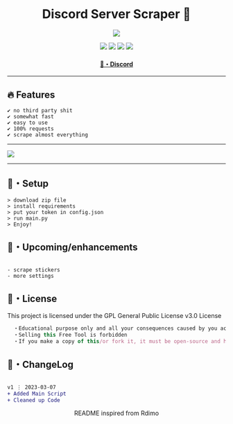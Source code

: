 <h1 align="center">
  Discord Server Scraper 🚀
</h1>


<p align="center"> 
  <kbd>
<img src="https://steamuserimages-a.akamaihd.net/ugc/848220336393851174/73E4DDF575623F925D0E727FBB0AE67EBFF6902E/?imw=637&imh=358&ima=fit&impolicy=Letterbox&imcolor=%23000000&letterbox=true"></img>
  </kbd>
</p>

<p align="center">
  <img src="https://img.shields.io/github/languages/top/sfx2me/discord-server-cloner?style=flat-square">
  <img src="https://img.shields.io/github/last-commit/sfx2me/discord-server-cloner?style=flat-square">
  <img src="https://img.shields.io/github/stars/sfx2me/discord-server-cloner?color=7F9DE0&label=Stars&style=flat-square">
  <img src="https://img.shields.io/github/forks/sfx2me/discord-server-cloner?color=7F9DE0&label=Forks&style=flat-square">
</p>

<h4 align="center">
  <a href="https://discord.gg/deobf">🌌・Discord</a>
</h4>

---

## :fire: Features
```sh-session
✔ no third party shit
✔ somewhat fast
✔ easy to use
✔ 100% requests
✔ scrape almost everything
```
---

<img src="https://cdn.discordapp.com/attachments/1004679809365975100/1082734735043866784/Screenshot_2023-03-07_194056.png">

---

## 🚀・Setup

```sh-session
> download zip file
> install requirements
> put your token in config.json
> run main.py
> Enjoy!
```

## 🎉・Upcoming/enhancements
```sh-session

- scrape stickers
- more settings
```


## 📄・License

This project is licensed under the GPL General Public License v3.0 License
```js
  ・Educational purpose only and all your consequences caused by you actions is your responsibility
  ・Selling this Free Tool is forbidden
  ・If you make a copy of this/or fork it, it must be open-source and have credits linking to this repo
```

## 💭・ChangeLog

```diff

v1 ⋮ 2023-03-07
+ Added Main Script
+ Cleaned up Code
```

<p align="center">
  README inspired from Rdimo
</p>
 